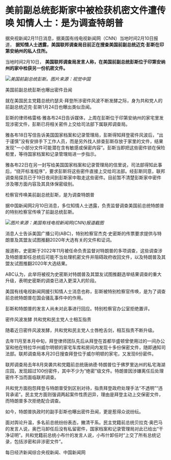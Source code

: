 # 美前副总统彭斯家中被检获机密文件遭传唤 知情人士：是为调查特朗普

据央视新闻2月11日消息，据美国有线电视新闻网（CNN）当地时间2月10日报道，
**据知情人士透露，美国联邦调查局目前正在搜查美国前副总统迈克·彭斯在印第安纳州的私人住所。**

当地时间2月10日， **美国联邦调查局发言人称，在美国前副总统彭斯位于印第安纳州的家中检获另一份机密文件。**

![](https://inews.gtimg.com/newsapp_bt/0/15578706482/1000)_美国前副总统彭斯。图片来源：视觉中国_

美国前副总统彭斯也曝出密件丑闻

就在美国民主党籍总统约瑟夫·拜登所涉密件风波不断发酵之际，身为共和党人的前副总统迈克·彭斯1月24日也曝出类似丑闻。

彭斯的律师格雷格·雅各布24日告诉媒体，上周在彭斯位于印第安纳州的家宅里发现涉密文件，彭斯已将相关密件上交给司法部下属联邦调查局。

雅各布18日写信告诉美国国家档案和记录管理局，彭斯得知拜登密件风波后，“出于谨慎”没有安排手下工作人员，而是另外找人排查彭斯存放于家里的文件，结果发现“一小部分文件可能潜在含有敏感或保密内容”。彭斯当即把这些密件锁在保险柜里，等待国家档案和记录管理局进一步指示。

雅各布22日在另一封写给美国国家档案和记录管理局的信里说，司法部得知此事后，“绕开标准程序”，要求彭斯将这些密件直接上交给司法部。经彭斯同意，联邦调查局探员已于19日夜间到彭斯家中取走这些密件。目前暂不清楚彭斯家中密件涉及哪方面内容及其具体保密级别。

检察官传唤美前副总统彭斯，是为调查特朗普

据中国新闻网2月10日消息，多位知情人士透露，负责监督调查美国前总统特朗普的特别检察官传唤了前副总统彭斯。

![](https://inews.gtimg.com/newsapp_bt/0/15657453228/1000)_图片来源：美国有线电视新闻网(CNN)报道截图_

消息人士告诉美国广播公司(ABC)，特别检察官杰克·史密斯的传票要求提供与特朗普及其盟友试图推翻2020年大选有关的文件和证词。

报道称，史密斯于2022年11月被任命负责监督对特朗普的多项调查，这些调查涉及特朗普卸任总统后可能不当处理机密文件并阻碍政府收回文件，以及特朗普及其盟友试图推翻2020年大选结果。

ABC认为，此举将被视为史密斯对特朗普及其盟友试图推翻选举结果调查的重大升级，表明史密斯的调查已进入更深入的阶段。

美国有线电视新闻网援引知情人士消息也称，彭斯被特别检察官传唤，是为了调查前总统特朗普在国会骚乱事件中的作用。

彭斯和特朗普的发言人尚未对此事进行回应。特别检察官办公室拒绝置评。

密件风波发酵 共和党和民主党人士相互指责

随着近日密件风波发酵，共和党和民主党人士唇枪舌剑，相互指责不断升级。

去年11月至本月中旬，拜登律师团队先后从拜登在首都华盛顿曾使用过的一间办公室和他在特拉华州威尔明顿的家宅车库和房间内发现十多份保密文件，随即通知司法部。联邦调查局本月20日搜查拜登位于威尔明顿的家宅，又发现6份密件。

联邦调查局去年8月突袭共和党籍前总统唐纳德·特朗普位于佛罗里达州的私宅海湖庄园，发现超过100份密件，其中不少为“绝密”级文件。特朗普因涉嫌离任后处理密件不当而面临联邦调查。

共和党方面抱怨拜登与特朗普受到区别对待，指责拜登政府处理手法“不透明”“违背承诺”。民主党方面则强调两起案件性质迥异，理由是拜登主动上交保密文件，而特朗普多次拒绝配合调查。

如今，特朗普执政时的副手彭斯也曝出密件丑闻，更是惹得众说纷纭。

面对舆论升温，多名前总统纷纷表态，撇清干系。民主党籍前总统贝拉克·奥巴马的发言人说，奥巴马卸任后没有私留密件，国家档案和记录管理局对此已给出“干净证明”。共和党籍前总统小布什的发言人说，小布什卸任时“上交了所有总统记录，包括涉密和非涉密文件”。

每日经济新闻综合央视新闻、中国新闻网

